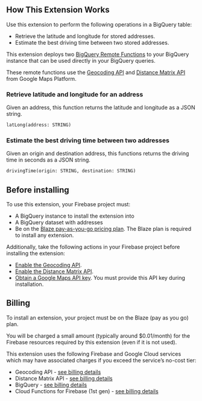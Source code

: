## How This Extension Works

Use this extension to perform the following operations in a BigQuery table:
* Retrieve the latitude and longitude for stored addresses.
* Estimate the best driving time between two stored addresses.

This extension deploys two [BigQuery Remote Functions](https://cloud.google.com/bigquery/docs/reference/standard-sql/remote-functions) to your BigQuery instance that can be used directly in your BigQuery queries.

These remote functions use the [Geocoding API](https://developers.google.com/maps/documentation/geocoding/overview) and [Distance Matrix API](https://developers.google.com/maps/documentation/distance-matrix/overview) from Google Maps Platform.

### Retrieve latitude and longitude for an address

Given an address, this function returns the latitude and longitude as a JSON string.

```sql
latLong(address: STRING)
```

### Estimate the best driving time between two addresses

Given an origin and destination address, this functions returns the driving time in seconds as a JSON string.

```sql
drivingTime(origin: STRING, destination: STRING)
```

## Before installing

To use this extension, your Firebase project must:
* A BigQuery instance to install the extension into
* A BigQuery dataset with addresses
* Be on the [Blaze pay-as-you-go pricing plan](https://firebase.google.com/docs/projects/billing/firebase-pricing-plans#blaze-pricing-plan). The Blaze plan is required to install any extension.


Additionally, take the following actions in your Firebase project before installing the extension:
* [Enable the Geocoding API](https://console.cloud.google.com/apis/library/geocoding-backend.googleapis.com?utm_source=Docs_EnableSpecificAPI&_gl=1*17pcy1v*_ga*NzE3NDA4NzkuMTY4MzU4MTE3NA..*_ga_NRWSTWS78N*MTY4MzU5Njk5NS40LjEuMTY4MzU5NzE4Ny4wLjAuMA..).
* [Enable the Distance Matrix API](https://console.cloud.google.com/apis/library/distance-matrix-backend.googleapis.com?utm_source=Docs_EnableSpecificAPI&_gl=1*17pcy1v*_ga*NzE3NDA4NzkuMTY4MzU4MTE3NA..*_ga_NRWSTWS78N*MTY4MzU5Njk5NS40LjEuMTY4MzU5NzE4Ny4wLjAuMA..).
* [Obtain a Google Maps API key](https://developers.google.com/maps/documentation/geocoding/get-api-key). You must provide this API key during installation.

## Billing

To install an extension, your project must be on the Blaze (pay as you go) plan.

You will be charged a small amount (typically around $0.01/month) for the Firebase resources required by this extension (even if it is not used).

This extension uses the following Firebase and Google Cloud services which may have associated charges if you exceed the service’s no-cost tier:

* Geocoding API - [see billing details](https://developers.google.com/maps/documentation/geocoding/usage-and-billing)
* Distance Matrix API - [see billing details ](https://developers.google.com/maps/documentation/distance-matrix/usage-and-billing)
* BigQuery - [see billing details](https://cloud.google.com/bigquery/pricing#bigquery-pricing)
* Cloud Functions for Firebase (1st gen) - [see billing details](https://firebase.google.com/functions/pricing)